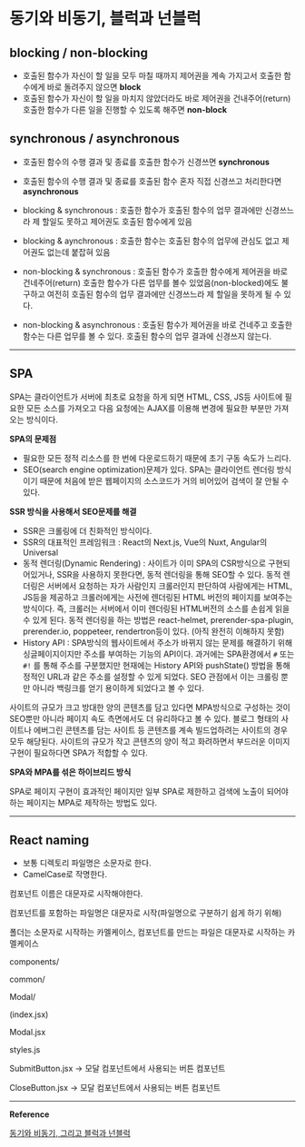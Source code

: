 # 동기와 비동기, 블럭과 넌블럭

## blocking / non-blocking

- 호출된 함수가 자신이 할 일을 모두 마칠 때까지 제어권을 계속 가지고서 호출한 함수에게 바로 돌려주지 않으면 **block**
- 호출된 함수가 자신이 할 일을 마치지 않았더라도 바로 제어권을 건내주어(return) 호출한 함수가 다른 일을 진행할 수 있도록 해주면 **non-block**

## synchronous / asynchronous

- 호출된 함수의 수행 결과 및 종료를 호출한 함수가 신경쓰면 **synchronous**
- 호출된 함수의 수행 결과 및 종료를 호출된 함수 혼자 직접 신경쓰고 처리한다면 **asynchronous**

 - blocking & synchronous : 호출한 함수가 호출된 함수의 업무 결과에만 신경쓰느라 제 할일도 못하고 제어권도 호출된 함수에게 있음

 - blocking & aynchronous : 호출한 함수는 호출된 함수의 업무에 관심도 없고 제어권도 없는데 붙잡혀 있음

 - non-blocking & synchronous : 호출된 함수가 호출한 함수에게 제어권을 바로 건네주어(return) 호출한 함수가 다른 업무를 볼수 있었음(non-blocked)에도 불구하고 여전히 호출된 함수의 업무 결과에만 신경쓰느라 제 할일을 못하게 될 수 있다.

 - non-blocking & asynchronous : 호출된 함수가 제어권을 바로 건네주고 호출한 함수는 다른 업무를 볼 수 있다. 호출된 함수의 업무 결과에 신경쓰지 않는다.

---

## SPA

SPA는 클라이언트가 서버에 최초로 요청을 하게 되면 HTML, CSS, JS등 사이트에 필요한 모든 소스를 가져오고 다음 요청에는 AJAX를 이용해 변경에 필요한 부분만 가져오는 방식이다.

**SPA의 문제점**

- 필요한 모든 정적 리소스를 한 번에 다운로드하기 때문에 초기 구동 속도가 느리다.
- SEO(search engine optimization)문제가 있다. SPA는 클라이언트 렌더링 방식이기 때문에 처음에 받은 웹페이지의 소스코드가 거의 비어있어 검색이 잘 안될 수 있다.

**SSR 방식을 사용해서 SEO문제를 해결**

- SSR은 크롤링에 더 친화적인 방식이다.
- SSR의 대표적인 프레임워크 : React의 Next.js, Vue의 Nuxt, Angular의 Universal
- 동적 렌더링(Dynamic Rendering) : 사이트가 이미 SPA의 CSR방식으로 구현되어있거나, SSR을 사용하지 못한다면, 동적 렌더링을 통해 SEO할 수 있다. 동적 렌더링은 서버에서 요청하는 자가 사람인지 크롤러인지 판단하여 사람에게는 HTML, JS등을 제공하고 크롤러에게는 사전에 렌더링된 HTML 버전의 페이지를 보여주는 방식이다. 즉, 크롤러는 서버에서 이미 렌더링된 HTML버전의 소스를 손쉽게 읽을 수 있게 된다. 동적 렌더링을 하는 방법은 react-helmet, prerender-spa-plugin, prerender.io, poppeteer, rendertron등이 있다. (아직 완전히 이해하지 못함)
- History API : SPA방식의 웹사이트에서 주소가 바뀌지 않는 문제를 해결하기 위해 싱글페이지이지만 주소를 부여하는 기능의 API이다. 과거에는 SPA환경에서 `#` 또는 `#!` 를 통해 주소를 구분했지만 현재에는 History API와 pushState() 방법을 통해 정적인 URL과 같은 주소를 설정할 수 있게 되었다. SEO 관점에서 이는 크롤링 뿐만 아니라 백링크를 얻기 용이하게 되었다고 볼 수 있다.

사이트의 규모가 크고 방대한 양의 콘텐츠를 담고 있다면 MPA방식으로 구성하는 것이 SEO뿐만 아니라 페이지 속도 측면에서도 더 유리하다고 볼 수 있다. 블로그 형태의 사이트나 에버그린 콘텐츠를 담는 사이트 등 콘텐츠를 계속 빌드업하려는 사이트의 경우 모두 해당된다. 사이트의 규모가 작고 콘텐츠의 양이 적고 화려하면서 부드러운 이미지 구현이 필요하다면 SPA가 적합할 수 있다. 

**SPA와 MPA를 섞은 하이브리드 방식**

SPA로 페이지 구현이 효과적인 페이지만 일부 SPA로 제한하고 검색에 노출이 되어야하는 페이지는 MPA로 제작하는 방법도 있다. 

---

## React naming

- 보통 디렉토리 파일명은 소문자로 한다.
- CamelCase로 작명한다.

컴포넌트 이름은 대문자로 시작해야한다.

컴포넌트를 포함하는 파일명은 대문자로 시작(파일명으로 구분하기 쉽게 하기 위해)

폴더는 소문자로 시작하는 카멜케이스, 컴포넌트를 만드는 파일은 대문자로 시작하는 카멜케이스

components/ 

common/ 

Modal/ 

(index.jsx)

Modal.jsx

styles.js

SubmitButton.jsx → 모달 컴포넌트에서 사용되는 버튼 컴포넌트

CloseButton.jsx → 모달 컴포넌트에서 사용되는 버튼 컴포넌트


---   
**Reference**

[동기와 비동기, 그리고 블럭과 넌블럭](https://musma.github.io/2019/04/17/blocking-and-synchronous.html)
